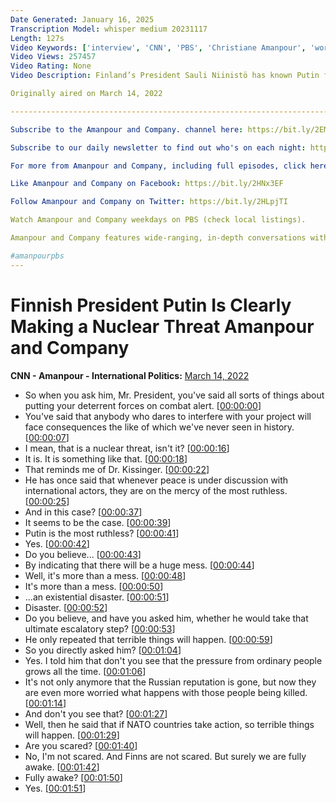 ```yaml
---
Date Generated: January 16, 2025
Transcription Model: whisper medium 20231117
Length: 127s
Video Keywords: ['interview', 'CNN', 'PBS', 'Christiane Amanpour', 'world news', 'news anchor', 'news show', 'news', 'public affairs', 'late-night TV', 'journalist', 'Chief International Correspondent', 'Russia', 'Ukraine', 'Finland', 'Vladimir Putin', 'Sauli Niinistö', 'Russia-Ukraine War', 'NATO']
Video Views: 257457
Video Rating: None
Video Description: Finland’s President Sauli Niinistö has known Putin for a decade and often acts as a de facto interpreter, explaining the Russian president's thinking to Western allies – and vice versa. Niinistö is among a handful of world leaders who continue to contact the Russian president, trying to put a stop to the war. Christiane speaks with  Niinistö in London to get a sense of Putin’s endgame.

Originally aired on March 14, 2022

----------------------------------------------------------------------------------------------------------------------------------------

Subscribe to the Amanpour and Company. channel here: https://bit.ly/2EMIkTJ

Subscribe to our daily newsletter to find out who's on each night: http://www.pbs.org/wnet/amanpour-and-company/newsletter/

For more from Amanpour and Company, including full episodes, click here:  https://to.pbs.org/2NBFpjf

Like Amanpour and Company on Facebook: https://bit.ly/2HNx3EF

Follow Amanpour and Company on Twitter: https://bit.ly/2HLpjTI

Watch Amanpour and Company weekdays on PBS (check local listings).

Amanpour and Company features wide-ranging, in-depth conversations with global thought leaders and cultural influencers on the issues and trends impacting the world each day, from politics, business and technology to arts, science and sports. Christiane Amanpour leads the conversation on global and domestic news from London with contributions by prominent journalists Walter Isaacson, Michel Martin, Alicia Menendez and Hari Sreenivasan from the Tisch WNET Studios at Lincoln Center in New York City.

#amanpourpbs
---
```


# Finnish President Putin Is Clearly Making a Nuclear Threat  Amanpour and Company
**CNN - Amanpour - International Politics:** [March 14, 2022](https://www.youtube.com/watch?v=SXNHgvVqWSU)
*  So when you ask him, Mr. President, you've said all sorts of things about putting your deterrent forces on combat alert. [[00:00:00](https://www.youtube.com/watch?v=SXNHgvVqWSU&t=0.0s)]
*  You've said that anybody who dares to interfere with your project will face consequences the like of which we've never seen in history. [[00:00:07](https://www.youtube.com/watch?v=SXNHgvVqWSU&t=7.0s)]
*  I mean, that is a nuclear threat, isn't it? [[00:00:16](https://www.youtube.com/watch?v=SXNHgvVqWSU&t=16.0s)]
*  It is. It is something like that. [[00:00:18](https://www.youtube.com/watch?v=SXNHgvVqWSU&t=18.0s)]
*  That reminds me of Dr. Kissinger. [[00:00:22](https://www.youtube.com/watch?v=SXNHgvVqWSU&t=22.0s)]
*  He has once said that whenever peace is under discussion with international actors, they are on the mercy of the most ruthless. [[00:00:25](https://www.youtube.com/watch?v=SXNHgvVqWSU&t=25.0s)]
*  And in this case? [[00:00:37](https://www.youtube.com/watch?v=SXNHgvVqWSU&t=37.0s)]
*  It seems to be the case. [[00:00:39](https://www.youtube.com/watch?v=SXNHgvVqWSU&t=39.0s)]
*  Putin is the most ruthless? [[00:00:41](https://www.youtube.com/watch?v=SXNHgvVqWSU&t=41.0s)]
*  Yes. [[00:00:42](https://www.youtube.com/watch?v=SXNHgvVqWSU&t=42.0s)]
*  Do you believe... [[00:00:43](https://www.youtube.com/watch?v=SXNHgvVqWSU&t=43.0s)]
*  By indicating that there will be a huge mess. [[00:00:44](https://www.youtube.com/watch?v=SXNHgvVqWSU&t=44.0s)]
*  Well, it's more than a mess. [[00:00:48](https://www.youtube.com/watch?v=SXNHgvVqWSU&t=48.0s)]
*  It's more than a mess. [[00:00:50](https://www.youtube.com/watch?v=SXNHgvVqWSU&t=50.0s)]
*  ...an existential disaster. [[00:00:51](https://www.youtube.com/watch?v=SXNHgvVqWSU&t=51.0s)]
*  Disaster. [[00:00:52](https://www.youtube.com/watch?v=SXNHgvVqWSU&t=52.0s)]
*  Do you believe, and have you asked him, whether he would take that ultimate escalatory step? [[00:00:53](https://www.youtube.com/watch?v=SXNHgvVqWSU&t=53.0s)]
*  He only repeated that terrible things will happen. [[00:00:59](https://www.youtube.com/watch?v=SXNHgvVqWSU&t=59.0s)]
*  So you directly asked him? [[00:01:04](https://www.youtube.com/watch?v=SXNHgvVqWSU&t=64.0s)]
*  Yes. I told him that don't you see that the pressure from ordinary people grows all the time. [[00:01:06](https://www.youtube.com/watch?v=SXNHgvVqWSU&t=66.0s)]
*  It's not only anymore that the Russian reputation is gone, but now they are even more worried what happens with those people being killed. [[00:01:14](https://www.youtube.com/watch?v=SXNHgvVqWSU&t=74.0s)]
*  And don't you see that? [[00:01:27](https://www.youtube.com/watch?v=SXNHgvVqWSU&t=87.0s)]
*  Well, then he said that if NATO countries take action, so terrible things will happen. [[00:01:29](https://www.youtube.com/watch?v=SXNHgvVqWSU&t=89.0s)]
*  Are you scared? [[00:01:40](https://www.youtube.com/watch?v=SXNHgvVqWSU&t=100.0s)]
*  No, I'm not scared. And Finns are not scared. But surely we are fully awake. [[00:01:42](https://www.youtube.com/watch?v=SXNHgvVqWSU&t=102.0s)]
*  Fully awake? [[00:01:50](https://www.youtube.com/watch?v=SXNHgvVqWSU&t=110.0s)]
*  Yes. [[00:01:51](https://www.youtube.com/watch?v=SXNHgvVqWSU&t=111.0s)]
